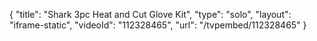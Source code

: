 {
    "title": "Shark 3pc Heat and Cut Glove Kit",
    "type": "solo",
    "layout": "iframe-static",
    "videoId": "112328465",
    "url": "\/tvpembed\/112328465"
}
